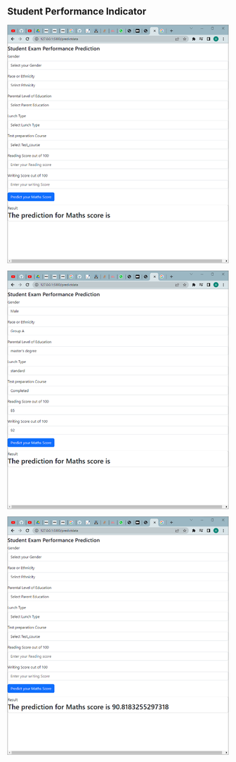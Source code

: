 ## Student Performance Indicator

![Alt text](image-1.png)

![Alt text](image-2.png)

![Alt text](image-3.png)